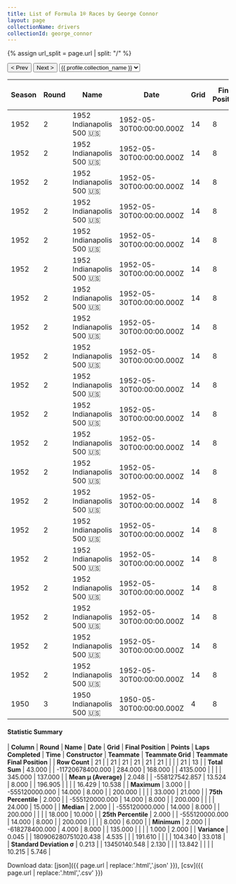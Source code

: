 ```yaml
---
title: List of Formula 1® Races by George Connor
layout: page
collectionName: drivers
collectionId: george_connor
---
```


{% assign url_split = page.url | split: "/" %}
<div id="collection-navigation">
<button onclick="selector.options[selector.selectedIndex-1].value && (window.location = selector.options[selector.selectedIndex-1].value);">&lt; Prev</button>
<button onclick="selector.options[selector.selectedIndex+1].value && (window.location = selector.options[selector.selectedIndex+1].value);">Next &gt;</button>
<select id="selector" onchange="this.options[this.selectedIndex].value && (window.location = this.options[this.selectedIndex].value);">
  {% for collectionId in site.data[page.collectionName].refs %}
    {% if collectionId == page.collectionId %}
      {% assign selected = "selected" %}
    {% else %}
      {% assign selected = "" %}
    {% endif %}
    {% assign profile = site.data[page.collectionName][collectionId].profile %}
    <option value="/f1/{{ page.collectionName }}/{{ collectionId }}/{{ url_split[4] }}" {{ selected }}>{{ profile.collection_name }}</option>
  {% endfor %}
</select>
</div>

| Season | Round | Name | Date | Grid | Final Position | Points | Laps Completed | Time | Constructor | Teammate | Teammate Grid | Teammate Final Position |
|--|--|--|--|--|--|--|--|--|--|--|--|--|
| 1952 | 2 | 1952 Indianapolis 500 🇺🇸 | 1952-05-30T00:00:00.000Z | 14 | 8 | 0.0 | 200 | +12:00.61 | Kurtis Kraft 🇺🇸 | [Jim Rathmann 🇺🇸](/f1/drivers/rathmann) | 10 | 2 |
| 1952 | 2 | 1952 Indianapolis 500 🇺🇸 | 1952-05-30T00:00:00.000Z | 14 | 8 | 0.0 | 200 | +12:00.61 | Kurtis Kraft 🇺🇸 | [Sam Hanks 🇺🇸](/f1/drivers/hanks) | 5 | 3 |
| 1952 | 2 | 1952 Indianapolis 500 🇺🇸 | 1952-05-30T00:00:00.000Z | 14 | 8 | 0.0 | 200 | +12:00.61 | Kurtis Kraft 🇺🇸 | [Art Cross 🇺🇸](/f1/drivers/cross) | 20 | 5 |
| 1952 | 2 | 1952 Indianapolis 500 🇺🇸 | 1952-05-30T00:00:00.000Z | 14 | 8 | 0.0 | 200 | +12:00.61 | Kurtis Kraft 🇺🇸 | [Jimmy Bryan 🇺🇸](/f1/drivers/bryan) | 21 | 6 |
| 1952 | 2 | 1952 Indianapolis 500 🇺🇸 | 1952-05-30T00:00:00.000Z | 14 | 8 | 0.0 | 200 | +12:00.61 | Kurtis Kraft 🇺🇸 | [Jimmy Reece 🇺🇸](/f1/drivers/reece) | 23 | 7 |
| 1952 | 2 | 1952 Indianapolis 500 🇺🇸 | 1952-05-30T00:00:00.000Z | 14 | 8 | 0.0 | 200 | +12:00.61 | Kurtis Kraft 🇺🇸 | [Cliff Griffith 🇺🇸](/f1/drivers/griffith) | 9 | 9 |
| 1952 | 2 | 1952 Indianapolis 500 🇺🇸 | 1952-05-30T00:00:00.000Z | 14 | 8 | 0.0 | 200 | +12:00.61 | Kurtis Kraft 🇺🇸 | [Johnnie Parsons 🇺🇸](/f1/drivers/parsons) | 31 | 10 |
| 1952 | 2 | 1952 Indianapolis 500 🇺🇸 | 1952-05-30T00:00:00.000Z | 14 | 8 | 0.0 | 200 | +12:00.61 | Kurtis Kraft 🇺🇸 | [Jack McGrath 🇺🇸](/f1/drivers/mcgrath) | 3 | 11 |
| 1952 | 2 | 1952 Indianapolis 500 🇺🇸 | 1952-05-30T00:00:00.000Z | 14 | 8 | 0.0 | 200 | +12:00.61 | Kurtis Kraft 🇺🇸 | [Joe James 🇺🇸](/f1/drivers/james) | 16 | 13 |
| 1952 | 2 | 1952 Indianapolis 500 🇺🇸 | 1952-05-30T00:00:00.000Z | 14 | 8 | 0.0 | 200 | +12:00.61 | Kurtis Kraft 🇺🇸 | [Bill Vukovich 🇺🇸](/f1/drivers/vukovich) | 8 | 17 |
| 1952 | 2 | 1952 Indianapolis 500 🇺🇸 | 1952-05-30T00:00:00.000Z | 14 | 8 | 0.0 | 200 | +12:00.61 | Kurtis Kraft 🇺🇸 | [Chuck Stevenson 🇺🇸](/f1/drivers/stevenson) | 11 | 18 |
| 1952 | 2 | 1952 Indianapolis 500 🇺🇸 | 1952-05-30T00:00:00.000Z | 14 | 8 | 0.0 | 200 | +12:00.61 | Kurtis Kraft 🇺🇸 | [Johnny McDowell 🇺🇸](/f1/drivers/mcdowell) | 33 | 21 |
| 1952 | 2 | 1952 Indianapolis 500 🇺🇸 | 1952-05-30T00:00:00.000Z | 14 | 8 | 0.0 | 200 | +12:00.61 | Kurtis Kraft 🇺🇸 | [Rodger Ward 🇺🇸](/f1/drivers/ward) | 22 | R |
| 1952 | 2 | 1952 Indianapolis 500 🇺🇸 | 1952-05-30T00:00:00.000Z | 14 | 8 | 0.0 | 200 | +12:00.61 | Kurtis Kraft 🇺🇸 | [Duke Nalon 🇺🇸](/f1/drivers/nalon) | 4 | R |
| 1952 | 2 | 1952 Indianapolis 500 🇺🇸 | 1952-05-30T00:00:00.000Z | 14 | 8 | 0.0 | 200 | +12:00.61 | Kurtis Kraft 🇺🇸 | [Bob Sweikert 🇺🇸](/f1/drivers/sweikert) | 32 | R |
| 1952 | 2 | 1952 Indianapolis 500 🇺🇸 | 1952-05-30T00:00:00.000Z | 14 | 8 | 0.0 | 200 | +12:00.61 | Kurtis Kraft 🇺🇸 | [Fred Agabashian 🇺🇸](/f1/drivers/agabashian) | 1 | R |
| 1952 | 2 | 1952 Indianapolis 500 🇺🇸 | 1952-05-30T00:00:00.000Z | 14 | 8 | 0.0 | 200 | +12:00.61 | Kurtis Kraft 🇺🇸 | [Gene Hartley 🇺🇸](/f1/drivers/hartley) | 18 | R |
| 1952 | 2 | 1952 Indianapolis 500 🇺🇸 | 1952-05-30T00:00:00.000Z | 14 | 8 | 0.0 | 200 | +12:00.61 | Kurtis Kraft 🇺🇸 | [Bob Scott 🇺🇸](/f1/drivers/bob_scott) | 25 | R |
| 1952 | 2 | 1952 Indianapolis 500 🇺🇸 | 1952-05-30T00:00:00.000Z | 14 | 8 | 0.0 | 200 | +12:00.61 | Kurtis Kraft 🇺🇸 | [Chet Miller 🇺🇸](/f1/drivers/miller) | 27 | R |
| 1952 | 2 | 1952 Indianapolis 500 🇺🇸 | 1952-05-30T00:00:00.000Z | 14 | 8 | 0.0 | 200 | +12:00.61 | Kurtis Kraft 🇺🇸 | [Andy Linden 🇺🇸](/f1/drivers/linden) | 2 | R |
| 1950 | 3 | 1950 Indianapolis 500 🇺🇸 | 1950-05-30T00:00:00.000Z | 4 | 8 | 0.0 | 135 |   | Lesovsky 🇺🇸 | [Troy Ruttman 🇺🇸](/f1/drivers/ruttman) | 24 | 15 |

#### Statistic Summary

| **Column** | **Round** | **Name** | **Date** | **Grid** | **Final Position** | **Points** | **Laps Completed** | **Time** | **Constructor** | **Teammate** | **Teammate Grid** | **Teammate Final Position** |
| **Row Count** | 21 |  | 21 | 21 | 21 | 21 | 21 |  |  |  | 21 | 13 |
| **Total Sum** | 43.000 |  | -11720678400.000 | 284.000 | 168.000 |  | 4135.000 |  |  |  | 345.000 | 137.000 |
| **Mean μ (Average)** | 2.048 |  | -558127542.857 | 13.524 | 8.000 |  | 196.905 |  |  |  | 16.429 | 10.538 |
| **Maximum** | 3.000 |  | -555120000.000 | 14.000 | 8.000 |  | 200.000 |  |  |  | 33.000 | 21.000 |
| **75th Percentile** | 2.000 |  | -555120000.000 | 14.000 | 8.000 |  | 200.000 |  |  |  | 24.000 | 15.000 |
| **Median** | 2.000 |  | -555120000.000 | 14.000 | 8.000 |  | 200.000 |  |  |  | 18.000 | 10.000 |
| **25th Percentile** | 2.000 |  | -555120000.000 | 14.000 | 8.000 |  | 200.000 |  |  |  | 8.000 | 6.000 |
| **Minimum** | 2.000 |  | -618278400.000 | 4.000 | 8.000 |  | 135.000 |  |  |  | 1.000 | 2.000 |
| **Variance** | 0.045 |  | 180906280751020.438 | 4.535 |  |  | 191.610 |  |  |  | 104.340 | 33.018 |
| **Standard Deviation σ** | 0.213 |  | 13450140.548 | 2.130 |  |  | 13.842 |  |  |  | 10.215 | 5.746 |

Download data: [json]({{ page.url | replace:'.html','.json' }}), [csv]({{ page.url | replace:'.html','.csv' }})

